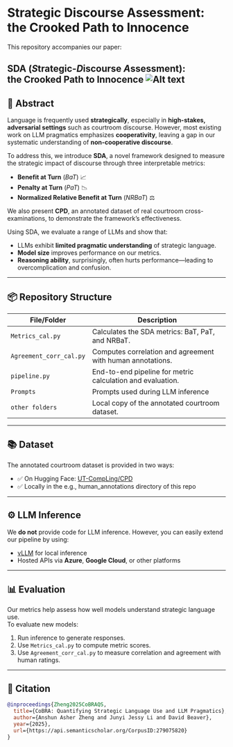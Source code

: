 # Strategic Discourse Assessment: the Crooked Path to Innocence

This repository accompanies our paper:

**SDA** (*S*trategic-*D*iscourse *A*ssessment):  
**the Crooked Path to Innocence**
![Alt text](figure/fig.png)
---

## 🧠 Abstract

Language is frequently used **strategically**, especially in **high-stakes, adversarial settings** such as courtroom discourse. However, most existing work on LLM pragmatics emphasizes **cooperativity**, leaving a gap in our systematic understanding of **non-cooperative discourse**.

To address this, we introduce **SDA**, a novel framework designed to measure the strategic impact of discourse through three interpretable metrics:

- **Benefit at Turn** (*BaT*) 📈  
- **Penalty at Turn** (*PaT*) 📉  
- **Normalized Relative Benefit at Turn** (*NRBaT*) ⚖️

We also present **CPD**, an annotated dataset of real courtroom cross-examinations, to demonstrate the framework’s effectiveness.

Using SDA, we evaluate a range of LLMs and show that:

- LLMs exhibit **limited pragmatic understanding** of strategic language.  
- **Model size** improves performance on our metrics.  
- **Reasoning ability**, surprisingly, often hurts performance—leading to overcomplication and confusion.

---

## 📦 Repository Structure

| File/Folder             | Description |
|-------------------------|-------------|
| `Metrics_cal.py`        | Calculates the SDA metrics: BaT, PaT, and NRBaT. |
| `Agreement_corr_cal.py` | Computes correlation and agreement with human annotations. |
| `pipeline.py`           | End-to-end pipeline for metric calculation and evaluation. |
| `Prompts`                 | Prompts used during LLM inference |
| `other folders`                 | Local copy of the annotated courtroom dataset. |

---

## 📚 Dataset

The annotated courtroom dataset is provided in two ways:

- ✅ On Hugging Face: [UT-CompLing/CPD](https://huggingface.co/datasets/UT-CompLing/CPD)  
- ✅ Locally in the e.g., human_annotations directory of this repo

---

## ⚙️ LLM Inference

We **do not** provide code for LLM inference. However, you can easily extend our pipeline by using:

- [vLLM](https://github.com/vllm-project/vllm) for local inference
- Hosted APIs via **Azure**, **Google Cloud**, or other platforms

---

## 📊 Evaluation

Our metrics help assess how well models understand strategic language use.  
To evaluate new models:

1. Run inference to generate responses.  
2. Use `Metrics_cal.py` to compute metric scores.  
3. Use `Agreement_corr_cal.py` to measure correlation and agreement with human ratings.

---

## 📄 Citation
```bibtex
@inproceedings{Zheng2025CoBRAQS,
  title={CoBRA: Quantifying Strategic Language Use and LLM Pragmatics},
  author={Anshun Asher Zheng and Junyi Jessy Li and David Beaver},
  year={2025},
  url={https://api.semanticscholar.org/CorpusID:279075820}
}
